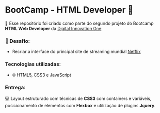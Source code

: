 # BootCamp - HTML Developer 🚀
👋 Esse repositório foi criado como parte do segundo projeto do Bootcamp **HTML Web Developer** da [Digital Innovation One](https://digitalinnovation.one/) 

### 🎯 Desafio: 
- Recriar a interface do principal site de streaming mundial [Netflix](https://netflix.com.br/)

### Tecnologias utilizadas:
- 🌐 HTML5, CSS3 e JavaScript

### Entrega:
💻 Layout estruturado com técnicas de **CSS3** com containers e variáveis, posicionamento de elementos com **Flexbox** e utilização de plugins **Jquery**.
